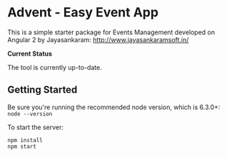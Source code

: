 Advent - Easy Event App
========================
This is a simple starter package for Events Management developed on Angular 2 by Jayasankaram: http://www.jayasankaramsoft.in/

**Current Status**

The tool is currently up-to-date.


Getting Started
---------------
Be sure you're running the recommended node version, which is 6.3.0+: `node --version`

To start the server:

```
npm install
npm start
```
